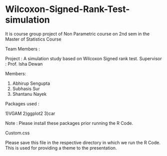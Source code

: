 # Wilcoxon-Signed-Rank-Test-simulation

It is course group project of Non Parametric course on 2nd sem in the Master of Statistics Course

Team Members :

Project : A simulation study based on Wilcoxon Signed rank test.
Supervisor : Prof. Isha Dewan

Members:

1) Abhirup Sengupta 
2) Subhasis Sur 
3) Shantanu Nayek




Packages used :

1)VGAM
2)ggplot2
3)car

Note : Please install these packages prior running the R Code.



Custom.css

Please save this file in the respective directory in which we run the R Code. This is used for providing a theme to the presentation.

